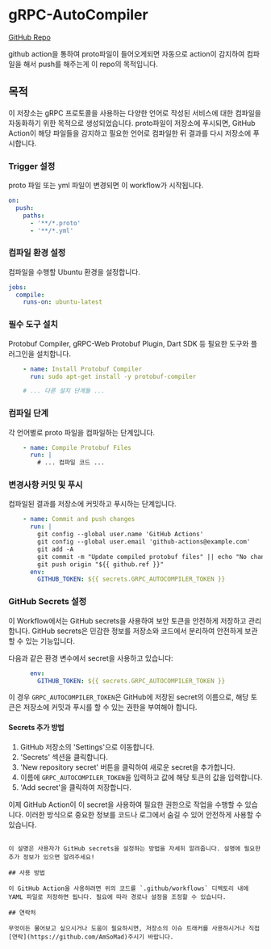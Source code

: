 
# gRPC-AutoCompiler

[GitHub Repo](https://github.com/AmSoMad/gRPC-AutoCompiler)

github action을 통하여 proto파일이 들어오게되면 자동으로 action이 감지하여 컴파일을 해서 push를 해주는게 이 repo의 목적입니다.

## 목적

이 저장소는 gRPC 프로토콜을 사용하는 다양한 언어로 작성된 서비스에 대한 컴파일을 자동화하기 위한 목적으로 생성되었습니다. proto파일이 저장소에 푸시되면, GitHub Action이 해당 파일들을 감지하고 필요한 언어로 컴파일한 뒤 결과를 다시 저장소에 푸시합니다.

### Trigger 설정

proto 파일 또는 yml 파일이 변경되면 이 workflow가 시작됩니다.

```yaml
on:
  push:
    paths:
      - '**/*.proto'
      - '**/*.yml'
```

### 컴파일 환경 설정

컴파일을 수행할 Ubuntu 환경을 설정합니다.

```yaml
jobs:
  compile:
    runs-on: ubuntu-latest
```

### 필수 도구 설치

Protobuf Compiler, gRPC-Web Protobuf Plugin, Dart SDK 등 필요한 도구와 플러그인을 설치합니다.

```yaml
    - name: Install Protobuf Compiler
      run: sudo apt-get install -y protobuf-compiler

    # ... 다른 설치 단계들 ...
```

### 컴파일 단계

각 언어별로 proto 파일을 컴파일하는 단계입니다.

```yaml
    - name: Compile Protobuf Files
      run: |
        # ... 컴파일 코드 ...
```

### 변경사항 커밋 및 푸시

컴파일된 결과를 저장소에 커밋하고 푸시하는 단계입니다.

```yaml
    - name: Commit and push changes
      run: |
        git config --global user.name 'GitHub Actions'
        git config --global user.email 'github-actions@example.com'
        git add -A
        git commit -m "Update compiled protobuf files" || echo "No changes to commit"
        git push origin "${{ github.ref }}"
      env:
        GITHUB_TOKEN: ${{ secrets.GRPC_AUTOCOMPILER_TOKEN }}
```
### GitHub Secrets 설정

이 Workflow에서는 GitHub secrets을 사용하여 보안 토큰을 안전하게 저장하고 관리합니다. 
GitHub secrets은 민감한 정보를 저장소와 코드에서 분리하여 안전하게 보관할 수 있는 기능입니다.

다음과 같은 환경 변수에서 secret을 사용하고 있습니다:

```yaml
      env:
        GITHUB_TOKEN: ${{ secrets.GRPC_AUTOCOMPILER_TOKEN }}
```

이 경우 `GRPC_AUTOCOMPILER_TOKEN`은 GitHub에 저장된 secret의 이름으로, 해당 토큰은 저장소에 커밋과 푸시를 할 수 있는 권한을 부여해야 합니다.

#### Secrets 추가 방법

1. GitHub 저장소의 'Settings'으로 이동합니다.
2. 'Secrets' 섹션을 클릭합니다.
3. 'New repository secret' 버튼을 클릭하여 새로운 secret을 추가합니다.
4. 이름에 `GRPC_AUTOCOMPILER_TOKEN`을 입력하고 값에 해당 토큰의 값을 입력합니다.
5. 'Add secret'을 클릭하여 저장합니다.

이제 GitHub Action이 이 secret을 사용하여 필요한 권한으로 작업을 수행할 수 있습니다. 이러한 방식으로 중요한 정보를 코드나 로그에서 숨길 수 있어 안전하게 사용할 수 있습니다.
```

이 설명은 사용자가 GitHub secrets을 설정하는 방법을 자세히 알려줍니다. 설명에 필요한 추가 정보가 있으면 알려주세요!

## 사용 방법

이 GitHub Action을 사용하려면 위의 코드를 `.github/workflows` 디렉토리 내에 YAML 파일로 저장하면 됩니다. 필요에 따라 경로나 설정을 조정할 수 있습니다.

## 연락처

무엇이든 물어보고 싶으시거나 도움이 필요하시면, 저장소의 이슈 트래커를 사용하시거나 직접 [연락](https://github.com/AmSoMad)주시기 바랍니다.

